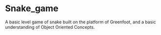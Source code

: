 # Snake_game
A basic level game of snake built on the platform of Greenfoot, and a basic understanding of Object Oriented Concepts.
